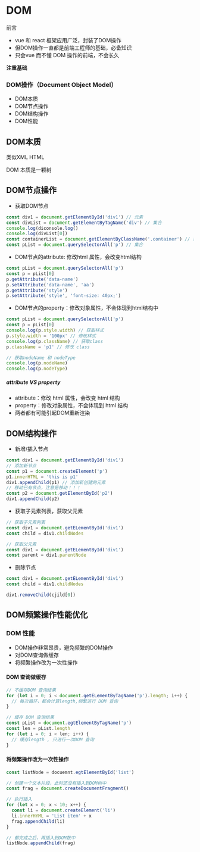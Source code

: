 # DOM



前言

+ vue 和 react 框架应用广泛，封装了DOM操作
+ 但DOM操作一直都是前端工程师的基础，必备知识
+ 只会vue 而不懂 DOM 操作的前端，不会长久

**注重基础**



### DOM操作（Document Object Model）

+ DOM本质
+ DOM节点操作
+ DOM结构操作
+ DOM性能



## DOM本质

类似XML HTML

DOM 本质是一颗树



## DOM节点操作

+ 获取DOM节点

```js
const div1 = document.getElementById('div1') // 元素
const divList = document.getElementByTagName('div') // 集合
console.log(diconsole.log()
console.log(divList[0])
const containerList = document.getElementByClassName('.container') // 集合
const pList = document.querySelectorAll('p') // 集合
```

+ DOM节点的attribute: 修改html 属性，会改变html结构

```js
const pList = document.querySelectorAll('p')
const p = pList[0]
p.getAttribute('data-name')
p.setAttribute('data-name', 'aa')
p.getAttribute('style')
p.setAttribute('style', 'font-size: 40px;')
```

+ DOM节点的property：修改对象属性，不会体现到html结构中

```js
const pList = document.querySelectorAll('p')
const p = pList[0]
console.log(p.style.width) // 获取样式
p.style.width = '100px' // 修改样式
console.log(p.className) // 获取class
p.className = 'p1' // 修改 class

// 获取nodeName 和 nodeType
console.log(p.nodeName)
console.log(p.nodeType)
```



##### attribute VS property

+ attribute：修改 html 属性，会改变 html 结构
+ property：修改对象属性，不会体现到 html 结构
+ 两者都有可能引起DOM重新渲染



## DOM结构操作

+ 新增/插入节点

```js
const div1 = document.getElementById('div1')
// 添加新节点
const p1 = document.createElement('p')
p1.innerHTML = 'this is p1'
div1.appendChild(p1) // 添加新创建的元素
// 移动已有节点，注意是移动！！！
const p2 = document.getElementById('p2')
div1.appendChild(p2)
```

+ 获取子元素列表，获取父元素

```js
// 获取子元素列表
const div1 = document.getELementById('div1')
const child = div1.childNodes

// 获取父元素
const div1 = document.getELementById('div1')
const parent = div1.parentNode
```

+ 删除节点

```js
const div1 = document.getELementById('div1')
const child = div1.childNodes

div1.removeChild(cjild[0])
```



## DOM频繁操作性能优化

### DOM 性能

+ DOM操作非常昂贵，避免频繁的DOM操作
+ 对DOM查询做缓存
+ 将频繁操作改为一次性操作





#### DOM 查询做缓存

```js
// 不缓存DOM 查询结果
for (let i = 0; i < document.getELementByTagName('p').length; i++) {
  // 每次循环，都会计算length,频繁进行 DOM 查询
}

// 缓存 DOM 查询结果
const pList = document.egtElementByTagName('p')
const len = pList.length
for (let i = 0; i < len; i++) {
  // 缓存length , 只进行一次DOM 查询
}
```





#### 将频繁操作改为一次性操作

```js
const listNode = docuemnt.egtElementById('list')

// 创建一个文本片段，此时还没有插入到DOM树中
const frag = document.createDocumentFragment()

// 执行插入
for (let x = 0; x < 10; x++) {
  const li = document.createElement('li')
  li.innerHYML = 'List item' + x
  frag.appendChild(li)
}

// 都完成之后，再插入到DOM数中
listNode.appendChild(frag)
```

